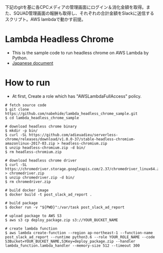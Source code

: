 下記のgitを基に各CPCメディアの管理画面にログイン＆消化金額を取得。また、SQUAD管理画面の報酬も取得し、それぞれの合計金額をSlackに送信するスクリプト。AWS lambdaで動かす前提。

# Lambda Headless Chrome
- This is the sample code to run headless chrome on AWS Lambda by Python.
- [Japanese document](https://qiita.com/nabehide/items/754eb7b7e9fff9a1047d)

# How to run
- At first, Create a role which has "AWSLambdaFullAccess" policy.

```
# fetch source code
$ git clone https://github.com/nabehide/lambda_headless_chrome_sample.git
$ cd lambda_headless_chrome_sample

# download headless chrome binary
$ mkdir -p bin/
$ curl -SL https://github.com/adieuadieu/serverless-chrome/releases/download/v1.0.0-37/stable-headless-chromium-amazonlinux-2017-03.zip > headless-chromium.zip
$ unzip headless-chromium.zip -d bin/
$ rm headless-chromium.zip

# download headless chrome driver
$ curl -SL https://chromedriver.storage.googleapis.com/2.37/chromedriver_linux64.zip > chromedriver.zip
$ unzip chromedriver.zip -d bin/
$ rm chromedriver.zip

# build docker image
$ docker build -t post_slack_ad_report .

# build package
$ docker run -v "${PWD}":/var/task post_slack_ad_report

# upload package to AWS S3
$ aws s3 cp deploy_package.zip s3://YOUR_BUCKET_NAME

# create lambda function
$ aws lambda create-function --region ap-northeast-1 --function-name post_slack_ad_report --runtime python3.6 --role YOUR_ROLE_NAME --code S3Bucket=YOUR_BUCKET_NAME,S3Key=deploy_package.zip --handler lambda_function.lambda_handler --memory-size 512 --timeout 300
```
